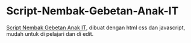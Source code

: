 # Script-Nembak-Gebetan-Anak-IT
<a href="https://www.panduancode.com/2022/02/cara-buat-script-nembak-gebetan-anak-it.html">Script Nembak Gebetan Anak IT</a>, dibuat dengan html css dan javascript, mudah untuk di pelajari dan di edit.
